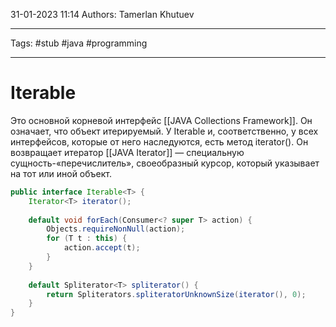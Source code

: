 31-01-2023
11:14
Authors: Tamerlan Khutuev
***
Tags: #stub #java #programming 
***
# Iterable

Это основной корневой интерфейс [[JAVA Collections Framework]]. Он означает, что объект итерируемый. У Iterable и, соответственно, у всех интерфейсов, которые от него наследуются, есть метод iterator(). Он возвращает итератор [[JAVA Iterator]] — специальную сущность-«перечислитель», своеобразный курсор, который указывает на тот или иной объект.

```java
public interface Iterable<T> {   
    Iterator<T> iterator();  
  
    default void forEach(Consumer<? super T> action) {  
        Objects.requireNonNull(action);  
        for (T t : this) {  
            action.accept(t);  
        }  
    }  
    
    default Spliterator<T> spliterator() {  
        return Spliterators.spliteratorUnknownSize(iterator(), 0);  
    }  
}
```


